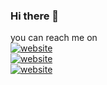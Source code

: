 ### Hi there 👋

<!--
**TuyizeeAnastase/TuyizeeAnastase** is a ✨ _special_ ✨ repository because its `README.md` (this file) appears on your GitHub profile.

Here are some ideas to get you started:

- 🔭 I’m currently working on ...
- 🌱 I’m currently learning ...
- 👯 I’m looking to collaborate on ...
- 🤔 I’m looking for help with ...
- 💬 Ask me about ...
- 📫 How to reach me: ...
- 😄 Pronouns: ...
- ⚡ Fun fact: ...
-->
 you can reach me on 
 <br>
<a href="mailto:tuyizereanastase1@gmail.com?subject=subject&cc=cc@example.com">  <img src="https://img.shields.io/badge/-Gmail-0098D6?style=flat-square&logo=gmail&logoColor=red" alt="website"/></a>
<br>
<a href="https://www.linkedin.com/in/anastase-tuyizere-b0a8751a9/">  <img src="https://img.shields.io/badge/-LinkedIn-0098D6?style=flat-square&logo=linkedin&logoColor=white" alt="website"/></a>
<br>
<a href="https://www.twitter.com/tuyizereanasta3"><img src="https://img.shields.io/badge/-Twitter-007ACC?style=flat-square&logo=twitter&logoColor=white" alt="website"/></a> 
